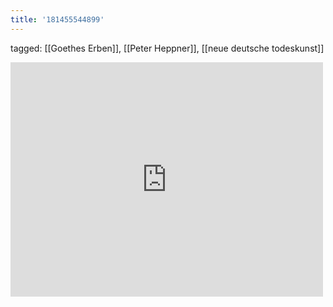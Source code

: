 ```yaml
---
title: '181455544899'
---
```

tagged: [[Goethes Erben]], [[Peter Heppner]], [[neue deutsche todeskunst]]
<iframe allow="accelerometer; autoplay; clipboard-write; encrypted-media; gyroscope; picture-in-picture" allowfullscreen="" frameborder="0" height="375" id="youtube_iframe" src="https://www.youtube.com/embed/WBafgxzth9g?feature=oembed&amp;enablejsapi=1&amp;origin=https://safe.txmblr.com&amp;wmode=opaque" width="500"></iframe>